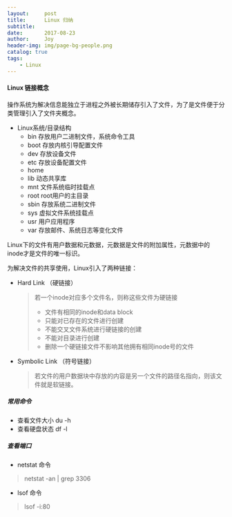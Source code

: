 ```yaml
---
layout:     post
title:      Linux 归纳
subtitle:   
date:       2017-08-23
author:     Joy
header-img: img/page-bg-people.png
catalog: true
tags:
    - Linux
---
```


#### Linux 链接概念

操作系统为解决信息能独立于进程之外被长期储存引入了文件，为了是文件便于分类管理引入了文件夹概念。

* Linux系统/目录结构
  * bin 存放用户二进制文件，系统命令工具
  * boot 存放内核引导配置文件
  * dev 存放设备文件
  * etc 存放设备配置文件
  * home 
  * lib 动态共享库
  * mnt 文件系统临时挂载点
  * root root用户的主目录
  * sbin 存放系统二进制文件
  * sys 虚拟文件系统挂载点
  * usr 用户应用程序
  * var 存放邮件、系统日志等变化文件

Linux下的文件有用户数据和元数据，元数据是文件的附加属性，元数据中的inode才是文件的唯一标识。

为解决文件的共享使用，Linux引入了两种链接：

* Hard Link （硬链接）

  > 若一个inode对应多个文件名，则称这些文件为硬链接
  >
  > - 文件有相同的inode和data block
  > - 只能对已存在的文件进行创建
  > - 不能交叉文件系统进行硬链接的创建
  > - 不能对目录进行创建
  > - 删除一个硬链接文件不影响其他拥有相同inode号的文件

* Symbolic Link （符号链接）

  > 若文件的用户数据块中存放的内容是另一个文件的路径名指向，则该文件就是软链接。


##### 常用命令
* 查看文件大小 du -h
* 查看硬盘状态 df -l

##### 查看端口
* netstat 命令
> netstat -an | grep 3306

* lsof 命令
> lsof -i:80